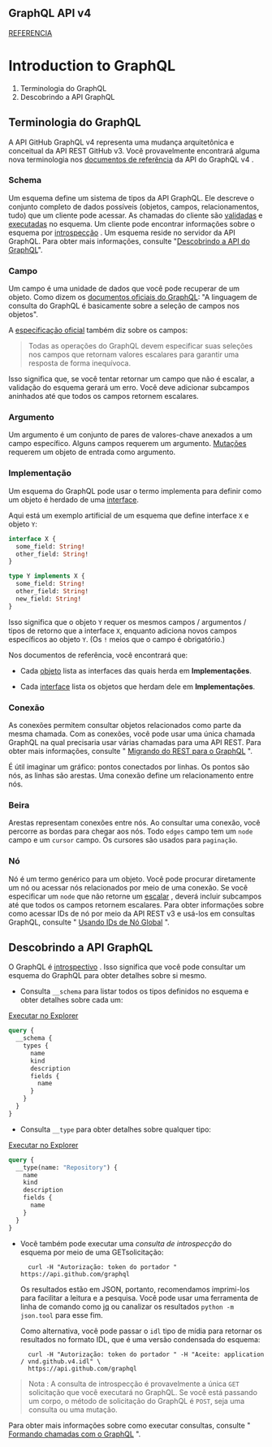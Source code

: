 ## GraphQL API v4

[REFERENCIA](https://developer.github.com/v4/guides/intro-to-graphql/)

# Introduction to GraphQL
1. Terminologia do GraphQL
2. Descobrindo a API GraphQL

## Terminologia do GraphQL
A API GitHub GraphQL v4 representa uma mudança arquitetônica e conceitual da API REST GitHub v3. Você provavelmente encontrará alguma nova terminologia nos [documentos de referência]() da API do GraphQL v4 .

### Schema
Um esquema define um sistema de tipos da API GraphQL. Ele descreve o conjunto completo de dados possíveis (objetos, campos, relacionamentos, tudo) que um cliente pode acessar. As chamadas do cliente são [validadas]() e [executadas]() no esquema. Um cliente pode encontrar informações sobre o esquema por [introspecção]() . Um esquema reside no servidor da API GraphQL. Para obter mais informações, consulte "[Descobrindo a API do GraphQL]()".

### Campo
Um campo é uma unidade de dados que você pode recuperar de um objeto. Como dizem os [documentos oficiais do GraphQL](): "A linguagem de consulta do GraphQL é basicamente sobre a seleção de campos nos objetos".

A [especificação oficial]() também diz sobre os campos:

> Todas as operações do GraphQL devem especificar suas seleções nos campos que retornam valores escalares para garantir uma resposta de forma inequívoca.

Isso significa que, se você tentar retornar um campo que não é escalar, a validação do esquema gerará um erro. Você deve adicionar subcampos aninhados até que todos os campos retornem escalares.

### Argumento
Um argumento é um conjunto de pares de valores-chave anexados a um campo específico. Alguns campos requerem um argumento. [Mutações]() requerem um objeto de entrada como argumento.

### Implementação
Um esquema do GraphQL pode usar o termo implementa para definir como um objeto é herdado de uma [interface]().

Aqui está um exemplo artificial de um esquema que define interface `X` e objeto `Y`:

```graphql
interface X {
  some_field: String!
  other_field: String!
}

type Y implements X {
  some_field: String!
  other_field: String!
  new_field: String!
}
```

Isso significa que o objeto `Y` requer os mesmos campos / argumentos / tipos de retorno que a interface `X`, enquanto adiciona novos campos específicos ao objeto `Y`. (Os `!` meios que o campo é obrigatório.)

Nos documentos de referência, você encontrará que:

- Cada [objeto]() lista as interfaces das quais herda em **Implementações**.

- Cada [interface]() lista os objetos que herdam dele em **Implementações**.

### Conexão
As conexões permitem consultar objetos relacionados como parte da mesma chamada. Com as conexões, você pode usar uma única chamada GraphQL na qual precisaria usar várias chamadas para uma API REST. Para obter mais informações, consulte " [Migrando do REST para o GraphQL]() ".

É útil imaginar um gráfico: pontos conectados por linhas. Os pontos são nós, as linhas são arestas. Uma conexão define um relacionamento entre nós.

### Beira
Arestas representam conexões entre nós. Ao consultar uma conexão, você percorre as bordas para chegar aos nós. Todo `edges` campo tem um `node` campo e um `cursor` campo. Os cursores são usados ​​para `paginação`.

### Nó
Nó é um termo genérico para um objeto. Você pode procurar diretamente um nó ou acessar nós relacionados por meio de uma conexão. Se você especificar um `node` que não retorne um [escalar]() , deverá incluir subcampos até que todos os campos retornem escalares. Para obter informações sobre como acessar IDs de nó por meio da API REST v3 e usá-los em consultas GraphQL, consulte " [Usando IDs de Nó Global]() ".

## Descobrindo a API GraphQL
O GraphQL é [introspectivo]() . Isso significa que você pode consultar um esquema do GraphQL para obter detalhes sobre si mesmo.

- Consulta `__schema` para listar todos os tipos definidos no esquema e obter detalhes sobre cada um:

[Executar no Explorer]()

```graphql
query {
  __schema {
    types {
      name
      kind
      description
      fields {
        name
      }
    }
  }
}
```

- Consulta `__type` para obter detalhes sobre qualquer tipo:

[Executar no Explorer]()

```graphql
query {
  __type(name: "Repository") {
    name
    kind
    description
    fields {
      name
    }
  }
}
```

- Você também pode executar uma *consulta de introspecção* do esquema por meio de uma GETsolicitação:

        curl -H "Autorização: token do portador " https://api.github.com/graphql

    Os resultados estão em JSON, portanto, recomendamos imprimi-los para facilitar a leitura e a pesquisa. Você pode usar uma ferramenta de linha de comando como [jq]() ou canalizar os resultados `python -m json.tool` para esse fim.

    Como alternativa, você pode passar o `idl` tipo de mídia para retornar os resultados no formato IDL, que é uma versão condensada do esquema:

        curl -H "Autorização: token do portador " -H "Aceite: application / vnd.github.v4.idl" \
        https://api.github.com/graphql
> Nota : A consulta de introspecção é provavelmente a única `GET` solicitação que você executará no GraphQL. Se você está passando um corpo, o método de solicitação do GraphQL é `POST`, seja uma consulta ou uma mutação.

Para obter mais informações sobre como executar consultas, consulte " [Formando chamadas com o GraphQL]() ".